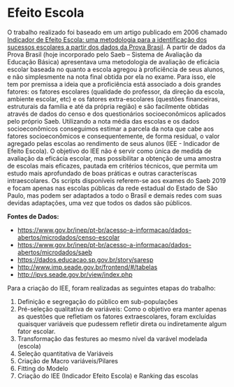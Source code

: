 # Efeito Escola
O trabalho realizado foi baseado em um artigo publicado em 2006 chamado [Indicador de Efeito Escola: uma metodologia para a identificação dos sucessos escolares a partir dos dados da Prova Brasil](http://td.inep.gov.br/ojs3/index.php/td/article/view/3851).
A partir de dados da Prova Brasil (hoje incorporado pelo Saeb – Sistema de Avaliação da Educação Básica) apresentava uma metodologia de avaliação de eficácia escolar baseada no quanto a escola agregou à proficiência de seus alunos, e não simplesmente na nota final obtida por ela no exame. 
Para isso, ele tem por premissa a ideia que a proficiência está associado a dois grandes fatores: os fatores escolares (qualidade do professor, da direção da escola, ambiente  escolar, etc) e os fatores extra-escolares (questões financeiras, estruturais da família e até da própria região) e são facilmente obtidas através de dados do censo e dos questionários socioeconômicos aplicados pelo próprio Saeb.
Utilizando a nota média das escolas e os dados socioeconômicos conseguimos estimar a parcela da nota que cabe aos fatores socioeconômicos e consequentemente, de forma residual, o valor agregado pelas escolas ao rendimento de seus alunos (IEE - Indicador de Efeito Escola). 
O objetivo do IEE não é servir como única de medida de avaliação da eficácia escolar, mas possibilitar a obtenção de uma amostra de escolas mais eficazes, pautada em critérios técnicos, que permita um estudo mais aprofundado de boas práticas e outras caracteríscas intraescolares.
Os scripts disponíveis referem-se aos exames do Saeb 2019 e focam apenas nas escolas públicas da rede estadual do Estado de São Paulo, mas podem ser adaptados a todo o Brasil e demais redes com suas devidas adaptações, uma vez que todos os dados são públicos.

**Fontes de Dados:**
- https://www.gov.br/inep/pt-br/acesso-a-informacao/dados-abertos/microdados/censo-escolar
- https://www.gov.br/inep/pt-br/acesso-a-informacao/dados-abertos/microdados/saeb
- https://dados.educacao.sp.gov.br/story/saresp
- http://www.imp.seade.gov.br/frontend/#/tabelas
- http://ipvs.seade.gov.br/view/index.php


Para a criação do IEE, foram realizadas as seguintes etapas do trabalho:
1.	Definição e segregação do público em sub-populações
2.	Pré-seleção qualitativa de variáveis: Como o objetivo era manter apenas as questões que refletiam os fatores extraescolares, foram excluídas quaisquer variáveis que pudessem refletir direta ou indiretamente algum fator escolar.
3.	Transformação das festures ao mesmo nível da varável modelada (escola)
5.	Seleção quantitativa de Variáveis
6.	Criação de Macro variáveis/Pilares
7.	Fitting do Modelo
8.	Criação do IEE (Indicador Efeito Escola) e Ranking das escolas
